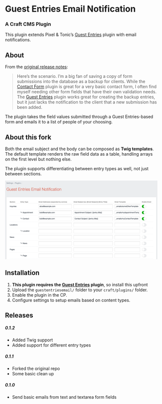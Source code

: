 # Guest Entries Email Notification
### A Craft CMS Plugin

This plugin extends Pixel &amp; Tonic&rsquo;s [Guest Entries](https://github.com/pixelandtonic/GuestEntries/) plugin with email notifications.

## About

From the [original release notes](https://github.com/wbrowar/Craft-Guest-Entries-Email-Notification/blob/master/README.md):

> Here&rsquo;s the scenario. I&rsquo;m a big fan of saving a copy of form submissions into the database as a backup for clients. While the [Contact Form](https://github.com/pixelandtonic/ContactForm/) plugin is great for a very basic contact form, I often find myself needing other form fields that have their own validation needs. The [Guest Entries](https://github.com/pixelandtonic/GuestEntries/) plugin works great for creating the backup entries, but it just lacks the notification to the client that a new submission has been added.

The plugin takes the field values submitted through a Guest Entries-based form and emails it to a list of people of your choosing.

## About this fork

Both the email subject and the body can be composed as **Twig templates**. The default template renders the raw field data as a table, handling arrays on the first level but nothing else.

The plugin supports differentiating between entry types as well, not just between sections.

![Plugin Settings](plugin-settings.png)

## Installation

1. **This plugin requires the [Guest Entries](https://github.com/pixelandtonic/GuestEntries/) plugin**, so install this upfront
2. Upload the `guestentriesemail/` folder to your `craft/plugins/` folder.
3. Enable the plugin in the CP.
4. Configure settings to setup emails based on content types.

## Releases

##### 0.1.2

* Added Twig support
* Added support for different entry types

##### 0.1.1

* Forked the original repo
* Some basic clean up

##### 0.1.0

* Send basic emails from text and textarea form fields
